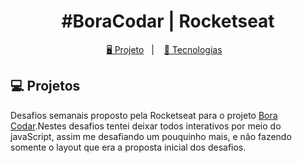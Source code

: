 <h1 align="center">
  #BoraCodar | Rocketseat
</h1>

<p align="center">
  <a href="#-projeto">🖥️ Projeto</a>&nbsp;&nbsp;&nbsp;|&nbsp;&nbsp;&nbsp;
  <a href="#-tecnologias">🚀 Tecnologias</a>&nbsp;&nbsp;&nbsp;
</p>

## 💻 Projetos

Desafios semanais proposto pela Rocketseat para o projeto [Bora Codar](https://boracodar.dev/).Nestes desafios tentei deixar todos interativos por meio do javaScript, assim me desafiando um pouquinho mais, e não fazendo somente o layout que era a proposta inicial dos desafios.

<!--
| ### |       Projeto       |                                  Código                                   |                          Live Preview                          |
| :-: | :-----------------: | :-----------------------------------------------------------------------: | :------------------------------------------------------------: |
| 01  |  Player de Música   | [👨🏿‍💻](https://github.com/BH-Tec/rocketseat-boraCodar/tree/main/desafio-01) | [🏁](https://bh-tec.github.io/rocketseat-boraCodar/desafio-01) |
| 02  |   Card de Produto   | [👨🏿‍💻](https://github.com/BH-Tec/rocketseat-boraCodar/tree/main/desafio-02) | [🏁](https://bh-tec.github.io/rocketseat-boraCodar/desafio-02) |
| 03  |  Botões e Cursores  | [👨🏿‍💻](https://github.com/BH-Tec/rocketseat-boraCodar/tree/main/desafio-03) | [🏁](https://bh-tec.github.io/rocketseat-boraCodar/desafio-03) |
| 04  |        Chat         | [👨🏿‍💻](https://github.com/BH-Tec/rocketseat-boraCodar/tree/main/desafio-04) | [🏁](https://bh-tec.github.io/rocketseat-boraCodar/desafio-04) |
| 05  |     Calculadora     | [👨🏿‍💻](https://github.com/BH-Tec/rocketseat-boraCodar/tree/main/desafio-05) | [🏁](https://bh-tec.github.io/rocketseat-boraCodar/desafio-05) |
| 06  | Cartão de Embarque  | [👨🏿‍💻](https://github.com/BH-Tec/rocketseat-boraCodar/tree/main/desafio-06) | [🏁](https://bh-tec.github.io/rocketseat-boraCodar/desafio-06) |
| 07  |  Site de Carnaval   | [👨🏿‍💻](https://github.com/BH-Tec/rocketseat-boraCodar/tree/main/desafio-07) | [🏁](https://bh-tec.github.io/rocketseat-boraCodar/desafio-07) |
| 08  |      Dashboard      | [👨🏿‍💻](https://github.com/BH-Tec/rocketseat-boraCodar/tree/main/desafio-08) | [🏁](https://bh-tec.github.io/rocketseat-boraCodar/desafio-08) |
| 09  | Conversor de moedas | [👨🏿‍💻](https://github.com/BH-Tec/rocketseat-boraCodar/tree/main/desafio-09) | [🏁](https://bh-tec.github.io/rocketseat-boraCodar/desafio-09) |
| 10  |        Clima        | [👨🏿‍💻](https://github.com/BH-Tec/rocketseat-boraCodar/tree/main/desafio-10) | [🏁](https://bh-tec.github.io/rocketseat-boraCodar/desafio-10) |

## 🚀 Tecnologias

<p align="center">
  <img src="https://img.shields.io/badge/html5-%23E34F26.svg?style=for-the-badge&logo=html5&logoColor=white">
  <img src="https://img.shields.io/badge/css3-%231572B6.svg?style=for-the-badge&logo=css3&logoColor=white">
  <img src="https://img.shields.io/badge/javascript-%23323330.svg?style=for-the-badge&logo=javascript&logoColor=%23F7DF1E" alt="javascript" title ="javascript">

</p>

--- -->
